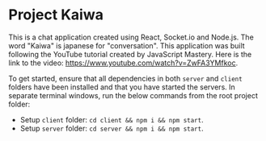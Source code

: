 # Project Kaiwa

This is a chat application created using React, Socket.io and Node.js. The word "Kaiwa" is japanese for "conversation". This application was built following the YouTube tutorial created by JavaScript Mastery. Here is the link to the video: https://www.youtube.com/watch?v=ZwFA3YMfkoc.

To get started, ensure that all dependencies in both `server` and `client` folders have been installed and that you have started the servers. In separate terminal windows, run the below commands from the root project folder:

 - Setup `client` folder: `cd client && npm i && npm start`.
 - Setup `server` folder: `cd server && npm i && npm start`.